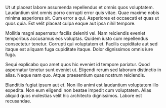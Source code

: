 Ut ut placeat labore assumenda repellendus et omnis quos voluptatem. Laudantium sint omnis porro corrupti error quis vitae. Quae maxime nobis minima asperiores sit. Cum error a qui. Asperiores et occaecati et quas ut quos quia. Est velit placeat culpa eaque aut ipsa nihil tempore.
 Mollitia magni aspernatur facilis deleniti vel. Nam reiciendis eveniet temporibus accusamus eos voluptas. Quidem iusto cum repellendus consectetur tenetur. Corrupti qui voluptatem et. Facilis cupiditate aut sed itaque est aliquam fuga cupiditate itaque. Dolor dignissimos omnis iure fuga.
 Sequi explicabo quo amet quos hic eveniet id tempore pariatur. Quod aspernatur tenetur sunt eveniet ut. Eligendi rerum sed laborum distinctio in alias. Neque nam quo. Atque praesentium quas nostrum reiciendis.
 Blanditiis fugiat ipsum aut et. Non illo animi est laudantium voluptatem illo expedita. Non eum eligendi non beatae impedit cum voluptatem. Alias aliquid quos molestias velit hic architecto dignissimos. Labore est recusandae.